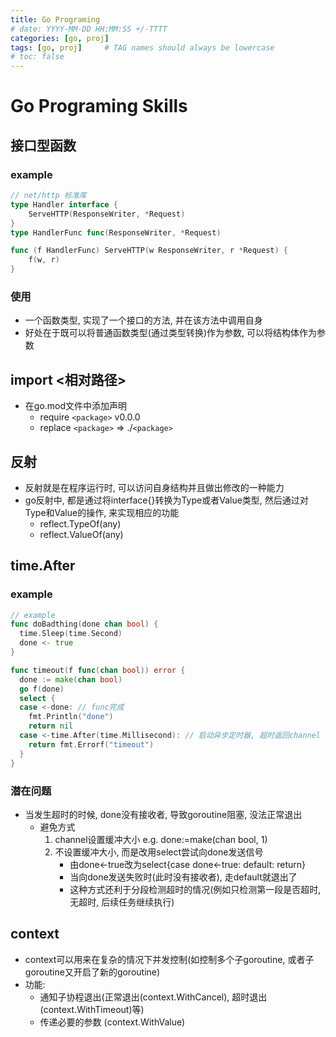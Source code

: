 ```yaml
---
title: Go Programing
# date: YYYY-MM-DD HH:MM:SS +/-TTTT
categories: [go, proj]
tags: [go, proj]     # TAG names should always be lowercase
# toc: false
---
```


# Go Programing Skills

## 接口型函数
### example
```go
// net/http 标准库
type Handler interface {
	ServeHTTP(ResponseWriter, *Request)
}
type HandlerFunc func(ResponseWriter, *Request)

func (f HandlerFunc) ServeHTTP(w ResponseWriter, r *Request) {
	f(w, r)
}
```

### 使用
- 一个函数类型, 实现了一个接口的方法, 并在该方法中调用自身
- 好处在于既可以将普通函数类型(通过类型转换)作为参数, 可以将结构体作为参数

## import <相对路径>
- 在go.mod文件中添加声明
  - require `<package>` v0.0.0
  - replace `<package>` => ./`<package>`

## 反射
- 反射就是在程序运行时, 可以访问自身结构并且做出修改的一种能力
- go反射中, 都是通过将interface{}转换为Type或者Value类型, 然后通过对Type和Value的操作, 来实现相应的功能
  - reflect.TypeOf(any)
  - reflect.ValueOf(any)

## time.After
### example
```go
// example
func doBadthing(done chan bool) {
  time.Sleep(time.Second)
  done <- true
}

func timeout(f func(chan bool)) error {
  done := make(chan bool)
  go f(done)
  select {
  case <-done: // func完成
    fmt.Println("done")
    return nil
  case <-time.After(time.Millisecond): // 启动异步定时器, 超时返回channel
    return fmt.Errorf("timeout")
  }
}
```

### 潜在问题
- 当发生超时的时候, done没有接收者, 导致goroutine阻塞, 没法正常退出
  - 避免方式
    1. channel设置缓冲大小 e.g. done:=make(chan bool, 1)
    2. 不设置缓冲大小, 而是改用select尝试向done发送信号
        - 由done<-true改为select{case done<-true: default: return}
        - 当向done发送失败时(此时没有接收者), 走default就退出了
        - 这种方式还利于分段检测超时的情况(例如只检测第一段是否超时, 无超时, 后续任务继续执行)

## context
- context可以用来在复杂的情况下并发控制(如控制多个子goroutine, 或者子goroutine又开启了新的goroutine)
- 功能:
  - 通知子协程退出(正常退出(context.WithCancel), 超时退出(context.WithTimeout)等)
  - 传递必要的参数 (context.WithValue)
